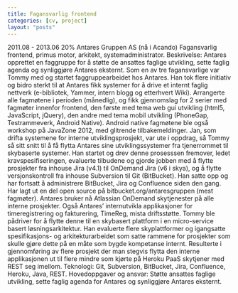 ```yaml
---
title: Fagansvarlig frontend
categories: [cv, project]
layout: "posts"
---
```


2011.08 - 2013.06	20%
Antares Gruppen AS (nå i Acando)
Fagansvarlig frontend, primus motor, arkitekt, systemadministrator.
Beskrivelse: Antares opprettet en faggruppe for å støtte de ansattes faglige utvikling, sette faglig agenda og synliggjøre Antares eksternt.
Som en av tre fagansvarlige var Tommy med og startet faggruppearbeidet hos Antares. Han tok flere initiativ og bidro sterkt til at Antares fikk systemer for å drive et internt faglig nettverk (e-bibliotek, Yammer, intern blogg og etterhvert Wiki). Arrangerte alle fagmøtene i perioden (månedlig), og fikk gjennomslag for 2 serier med fagmøter innenfor frontend, den første med tema web gui utvikling (html5, JavaScript, jQuery), den andre med tema mobil utvikling (PhoneGap, Testrammeverk, Android Native). Android native fagmøtene ble også workshop på JavaZone 2012, med glitrende tilbakemeldinger.
Jan, som drifta systemene for interne utviklingsprosjekt, var ute i oppdrag, så Tommy så sitt snitt til å få flytta Antares sine utviklingssystemer fra tjenerrommet til skybaserte systemer. Han startet og drev denne prosesssen fremover, ledet kravspesifiseringen, evaluerte tilbudene og gjorde jobben med å flytte prosjekter fra inhouse Jira (v4.1) til OnDemand Jira (v6 i skya), og å flytte versjonskontroll fra inhouse Subversion til Git (BitBucket). Han satte opp og har fortsatt å administrere BitBucket, Jira og Confluence siden den gang. Har lagt ut en del open source på bitbucket.org/antaresgruppen (mest fagmøter). Antares bruker nå Atlassian OnDemand sky­tjenester på alle interne prosjekter.
Også Antares’ internutvikla applikasjoner for timeregistrering og fakturering, TimeReg, mista driftsstøtte. Tommy ble pådriver for å flytte denne til en skybasert plattform i en micro-service basert løsningsarkitektur. Han evaluerte flere skyplattformer og igangsatte spesifikasjons- og arkitekturarbeidet som satte rammene for prosjekter som skulle gjøre dette på en måte som bygde kompetanse internt. Resulterte i gjennomføring av flere prosjekt der man stegvis flytta den interne applikasjonen ut til flere mindre som kjørte på Heroku PaaS skytjener med REST seg imellom.
Teknologi: Git, Subversion, BitBucket, Jira, Confluence, Heroku, Java, REST.
Hovedoppgaver og ansvar: Støtte ansattes faglige utvikling, sette faglig agenda for Antares og synliggjøre Antares eksternt.